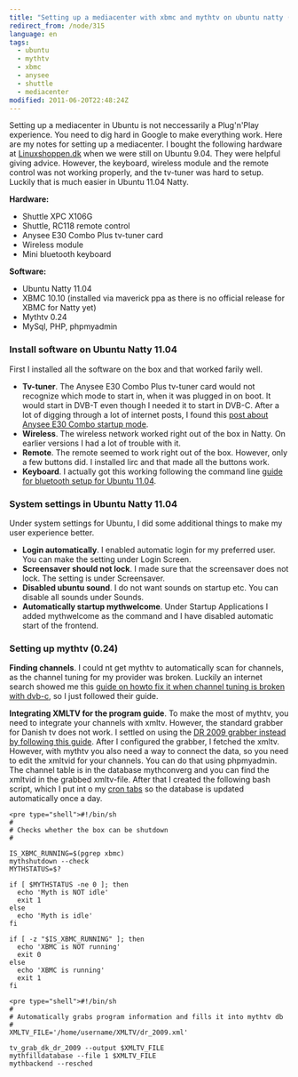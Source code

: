 ```yaml
---
title: "Setting up a mediacenter with xbmc and mythtv on ubuntu natty (11.04)"
redirect_from: /node/315
language: en
tags:
  - ubuntu
  - mythtv
  - xbmc
  - anysee
  - shuttle
  - mediacenter
modified: 2011-06-20T22:48:24Z
---
```


Setting up a mediacenter in Ubuntu is not neccessarily a Plug'n'Play experience. You need to dig hard in Google to make everything work. Here are my notes for setting up a mediacenter. I bought the following hardware at [Linuxshoppen.dk](http://linuxshoppen.dk) when we were still on Ubuntu 9.04. They were helpful giving advice. However, the keyboard, wireless module and the remote control was not working properly, and the tv-tuner was hard to setup. Luckily that is much easier in Ubuntu 11.04 Natty.

**Hardware:**

- Shuttle XPC X106G
- Shuttle, RC118 remote control
- Anysee E30 Combo Plus tv-tuner card
- Wireless module
- Mini bluetooth keyboard

**Software:**

- Ubuntu Natty 11.04
- XBMC 10.10 (installed via maverick ppa as there is no official release for XBMC for Natty yet)
- Mythtv 0.24
- MySql, PHP, phpmyadmin

### Install software on Ubuntu Natty 11.04

First I installed all the software on the box and that worked farily well.

- **Tv-tuner**. The Anysee E30 Combo Plus tv-tuner card would not recognize which mode to start in, when it was plugged in on boot. It would start in DVB-T even though I needed it to start in DVB-C. After a lot of digging through a lot of internet posts, I found this [post about Anysee E30 Combo startup mode](http://www.linuxtv.org/pipermail/linux-dvb/2009-August/032343.html).
- **Wireless**. The wireless network worked right out of the box in Natty. On earlier versions I had a lot of trouble with it.
- **Remote**. The remote seemed to work right out of the box. However, only a few buttons did. I installed lirc and that made all the buttons work.
- **Keyboard**. I actually got this working following the command line [guide for bluetooth setup for Ubuntu 11.04](https://help.ubuntu.com/community/BluetoothSetup).

### System settings in Ubuntu Natty 11.04

Under system settings for Ubuntu, I did some additional things to make my user experience better.

- **Login automatically**. I enabled automatic login for my preferred user. You can make the setting under Login Screen.
- **Screensaver should not lock**. I made sure that the screensaver does not lock. The setting is under Screensaver.
- **Disabled ubuntu sound**. I do not want sounds on startup etc. You can disable all sounds under Sounds.
- **Automatically startup mythwelcome**. Under Startup Applications I added mythwelcome as the command and I have disabled automatic start of the frontend.

### Setting up mythtv (0.24)

**Finding channels**. I could nt get mythtv to automatically scan for channels, as the channel tuning for my provider was broken. Luckily an internet search showed me this [guide on howto fix it when channel tuning is broken with dvb-c](http://www.mythtv.org/wiki/Channel_tuning_broken_with_DVB-C), so I just followed their guide.

**Integrating XMLTV for the program guide**. To make the most of mythtv, you need to integrate your channels with xmltv. However, the standard grabber for Danish tv does not work. I settled on using the [DR 2009 grabber instead by following this guide](http://niels.dybdahl.dk/xmltvdk/index.php/DR_2009_grabber). After I configured the grabber, I fetched the xmltv. However, with mythtv you also need a way to connect the data, so you need to edit the xmltvid for your channels. You can do that using phpmyadmin. The channel table is in the database mythconverg and you can find the xmltvid in the grabbed xmltv-file. After that I created the following bash script, which I put int o my [cron tabs](http://en.wikipedia.org/wiki/Cron) so the database is updated automatically once a day.

  
```
<pre type="shell">#!/bin/sh
#
# Checks whether the box can be shutdown
#

IS_XBMC_RUNNING=$(pgrep xbmc)
mythshutdown --check
MYTHSTATUS=$?

if [ $MYTHSTATUS -ne 0 ]; then
  echo 'Myth is NOT idle'
  exit 1
else 
  echo 'Myth is idle'
fi

if [ -z "$IS_XBMC_RUNNING" ]; then
  echo 'XBMC is NOT running'
  exit 0
else
  echo 'XBMC is running'
  exit 1
fi
```


```
<pre type="shell">#!/bin/sh
#
# Automatically grabs program information and fills it into mythtv db
#
XMLTV_FILE='/home/username/XMLTV/dr_2009.xml'

tv_grab_dk_dr_2009 --output $XMLTV_FILE
mythfilldatabase --file 1 $XMLTV_FILE
mythbackend --resched
```



<!--//--><![CDATA[// ><!--
guide to make it wakeup on ACPI&nbsp;(I used the section with mythwelcome, as I have an integrated mythbackend and mythfrontend).<p><strong>Automatic shutdown. The system should be automatically shut down again, if it has just been started up to record a show. It is not a problem to get mythbackend to shut down the computer. But you need to to create a little script to prevent it from shutting down, if you have XBMC running. Instead of mythshutdown --check in the pre shutdown check in mythbackend setup, I pointed to a the following custom script which I put under /usr/bin/checkshutdown.sh<p>[gist:1033910:checkshutdown.sh">
//--><!]]>
**Getting the remote to work**. Even though the remote worked in XBMC, it did not work in Mythtv. However, I looked at the console output for mythwelcome, and saw that a .lircrc file was missing. I just copied the [example from this post](http://www.mythtv.org/wiki/MCE_Remote) to my homefolder, and the remote started working.

### Setting up XBMC (10.10)

I have heard a [lot of really good things about XBMC](http://lifehacker.com/5391308), but you could also just use mythtv as your primary media center (you might want to make sure you got some nicer themes though). Setting up XBMC was a breeze.

- **Add mythbox.** I added the video add on mythbox which works very well as a frontend for mythtv. All that is missing in the current version is that Live TV is not supported, which is not an issue for me. You need the mythtv password for setting up the connection.
- **Add plugins**. I added a lot of different plugins, e.g. TED Talks, Picasa, Flickr and so on, and they work great.
- **Configured remote control.** I changed how the power button works in remote.xml. On my ubuntu system I found it using locate remote.xml and changed XBMC.Shutdown() to XBMC.Quit().

Problems persists
-----------------

- **Keyboard glitches.** Seems that my keyboard randomly uses English or Danish Layout. That is fairly annoying.
- **Shutdown not fool proof.** I want to make sure that the system is not just shutdown. For that to work, I need to find out how the unity shutdown function and the XBMC shutdown function can map to mythshutdown instead. I also need to make sure that the shutdown function on the remote does not just send a HALT signal to the box.

That was basically it. How have you configured your media center using mythtv and xbmc?
